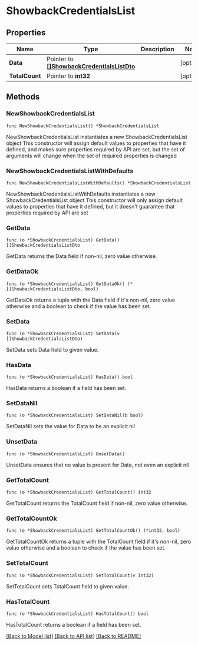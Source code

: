 # ShowbackCredentialsList

## Properties

Name | Type | Description | Notes
------------ | ------------- | ------------- | -------------
**Data** | Pointer to [**[]ShowbackCredentialsListDto**](ShowbackCredentialsListDto.md) |  | [optional] 
**TotalCount** | Pointer to **int32** |  | [optional] 

## Methods

### NewShowbackCredentialsList

`func NewShowbackCredentialsList() *ShowbackCredentialsList`

NewShowbackCredentialsList instantiates a new ShowbackCredentialsList object
This constructor will assign default values to properties that have it defined,
and makes sure properties required by API are set, but the set of arguments
will change when the set of required properties is changed

### NewShowbackCredentialsListWithDefaults

`func NewShowbackCredentialsListWithDefaults() *ShowbackCredentialsList`

NewShowbackCredentialsListWithDefaults instantiates a new ShowbackCredentialsList object
This constructor will only assign default values to properties that have it defined,
but it doesn't guarantee that properties required by API are set

### GetData

`func (o *ShowbackCredentialsList) GetData() []ShowbackCredentialsListDto`

GetData returns the Data field if non-nil, zero value otherwise.

### GetDataOk

`func (o *ShowbackCredentialsList) GetDataOk() (*[]ShowbackCredentialsListDto, bool)`

GetDataOk returns a tuple with the Data field if it's non-nil, zero value otherwise
and a boolean to check if the value has been set.

### SetData

`func (o *ShowbackCredentialsList) SetData(v []ShowbackCredentialsListDto)`

SetData sets Data field to given value.

### HasData

`func (o *ShowbackCredentialsList) HasData() bool`

HasData returns a boolean if a field has been set.

### SetDataNil

`func (o *ShowbackCredentialsList) SetDataNil(b bool)`

 SetDataNil sets the value for Data to be an explicit nil

### UnsetData
`func (o *ShowbackCredentialsList) UnsetData()`

UnsetData ensures that no value is present for Data, not even an explicit nil
### GetTotalCount

`func (o *ShowbackCredentialsList) GetTotalCount() int32`

GetTotalCount returns the TotalCount field if non-nil, zero value otherwise.

### GetTotalCountOk

`func (o *ShowbackCredentialsList) GetTotalCountOk() (*int32, bool)`

GetTotalCountOk returns a tuple with the TotalCount field if it's non-nil, zero value otherwise
and a boolean to check if the value has been set.

### SetTotalCount

`func (o *ShowbackCredentialsList) SetTotalCount(v int32)`

SetTotalCount sets TotalCount field to given value.

### HasTotalCount

`func (o *ShowbackCredentialsList) HasTotalCount() bool`

HasTotalCount returns a boolean if a field has been set.


[[Back to Model list]](../README.md#documentation-for-models) [[Back to API list]](../README.md#documentation-for-api-endpoints) [[Back to README]](../README.md)


